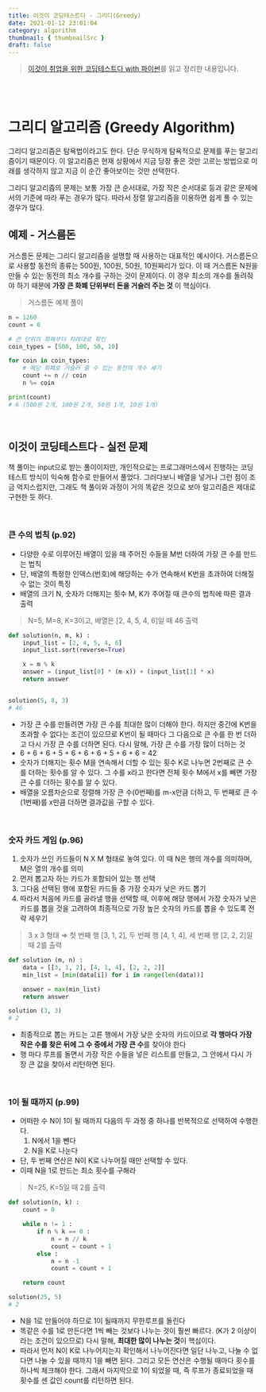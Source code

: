 ```yaml
---
title: 이것이 코딩테스트다 - 그리디(Greedy)
date: 2021-01-12 23:01:04
category: algorithm
thumbnail: { thumbnailSrc }
draft: false
---
```


> [이것이 취업을 위한 코딩테스트다 with 파이썬](https://www.hanbit.co.kr/store/books/look.php?p_code=B8945183661)를 읽고 정리한 내용입니다.

</br>
</br>

# 그리디 알고리즘 (Greedy Algorithm)

그리디 알고리즘은 탐욕법이라고도 한다. 단순 무식하게 탐욕적으로 문제를 푸는 알고리즘이기 때문이다. 이 알고리즘은 현재 상황에서 지금 당장 좋은 것만 고르는 방법으로 미래를 생각하지 않고 지금 이 순간 좋아보이는 것만 선택한다.

그리디 알고리즘의 문제는 보통 가장 큰 순서대로, 가장 작은 순서대로 등과 같은 문제에서의 기준에 따라 푸는 경우가 많다. 따라서 정렬 알고리즘을 이용하면 쉽게 풀 수 있는 경우가 많다.

## 예제 - 거스름돈

거스름돈 문제는 그리디 알고리즘을 설명할 때 사용하는 대표적인 예시이다. 거스름돈으로 사용할 동전의 종류는 500원, 100원, 50원, 10원짜리가 있다. 이 때 거스름돈 N원을 만들 수 있는 동전의 최소 개수를 구하는 것이 문제이다. 이 경우 최소의 개수를 돌려줘야 하기 때문에 **가장 큰 화폐 단위부터 돈을 거슬러 주는 것** 이 핵심이다.

> 거스름돈 예제 풀이

```python
n = 1260
count = 0

# 큰 단위의 화폐부터 차례대로 확인
coin_types = [500, 100, 50, 10]

for coin in coin_types:
	# 해당 화폐로 거슬러 줄 수 있는 동전의 개수 세기
	count += n // coin
	n %= coin

print(count)
# 6 (500원 2개, 100원 2개, 50원 1개, 10원 1개)
```

</br>

## 이것이 코딩테스트다 - 실전 문제

책 풀이는 input으로 받는 풀이이지만, 개인적으로는 프로그래머스에서 진행하는 코딩테스트 방식이 익숙해 함수로 만들어서 풀었다. 그러다보니 배열을 넣거나 그런 점이 조금 억지스럽지만, 그래도 책 풀이와 과정이 거의 똑같은 것으로 보아 알고리즘은 제대로 구현한 듯 하다.

</br>

### 큰 수의 법칙 (p.92)

- 다양한 수로 이루어진 배열이 있을 때 주어진 수들을 M번 더하여 가장 큰 수를 만드는 법칙
- 단, 배열의 특정한 인덱스(번호)에 해당하는 수가 연속해서 K번을 초과하여 더해질 수 없는 것이 특징
- 배열의 크기 N, 숫자가 더해지는 횟수 M, K가 주어질 때 큰수의 법칙에 따른 결과 출력

> N=5, M=8, K=3이고, 배열은 [2, 4, 5, 4, 6]일 때 46 출력

```python
def solution(n, m, k) :
    input_list = [2, 4, 5, 4, 6]
    input_list.sort(reverse=True)

    x = m % k
    answer = (input_list[0] * (m-x)) + (input_list[1] * x)
    return answer


solution(5, 8, 3)
# 46
```

- 가장 큰 수를 만들려면 가장 큰 수를 최대한 많이 더해야 한다. 하지만 중간에 K번을 초과할 수 없다는 조건이 있으므로 K번이 될 때마다 그 다음으로 큰 수를 한 번 더하고 다시 가장 큰 수를 더하면 된다. 다시 말해, 가장 큰 수를 가장 많이 더하는 것
- 6 + 6 + 6 + 5 + 6 + 6 + 6 + 5 + 6 + 6 = 42
- 숫자가 더해지는 횟수 M을 연속해서 더할 수 있는 횟수 K로 나누면 2번째로 큰 수를 더하는 횟수를 알 수 있다. 그 수를 x라고 한다면 전체 횟수 M에서 x를 빼면 가장 큰 수를 더하는 횟수를 알 수 있다.
- 배열을 오름차순으로 정렬해 가장 큰 수(0번째)를 m-x만큼 더하고, 두 번째로 큰 수(1번째)를 x만큼 더하면 결과값을 구할 수 있다.

</br>

### 숫자 카드 게임 (p.96)

1. 숫자가 쓰인 카드들이 N X M 형태로 놓여 있다. 이 때 N은 행의 개수를 의미하며, M은 열의 개수를 의미
2. 먼저 뽑고자 하는 카드가 포함되어 있는 행 선택
3. 그다음 선택된 행에 포함된 카드들 중 가장 숫자가 낮은 카드 뽑기
4. 따라서 처음에 카드를 골라낼 행을 선택할 때, 이후에 해당 행에서 가장 숫자가 낮은 카드를 뽑을 것을 고려하여 최종적으로 가장 높은 숫자의 카드를 뽑을 수 있도록 전략 세우기

> 3 x 3 형태 ⇒ 첫 번째 행 [3, 1, 2], 두 번째 행 [4, 1, 4], 세 번째 행 [2, 2, 2]일 때 2를 출력

```python
def solution (m, n) :
    data = [[3, 1, 2], [4, 1, 4], [2, 2, 2]]
    min_list = [min(data[i]) for i in range(len(data))]

    answer = max(min_list)
    return answer

solution (3, 3)
# 2
```

- 최종적으로 뽑는 카드는 고른 행에서 가장 낮은 숫자의 카드이므로 **각 행마다 가장 작은 수를 찾은 뒤에 그 수 중에서 가장 큰 수**를 찾아야 한다
- 행 마다 루프를 돌면서 가장 작은 수들을 넣은 리스트를 만들고, 그 안에서 다시 가장 큰 값을 찾아서 리턴하면 된다.

</br>

### 1이 될 때까지 (p.99)

- 어떠한 수 N이 1이 될 때까지 다음의 두 과정 중 하나를 반복적으로 선택하여 수행한다.
  1. N에서 1을 뺀다
  2. N을 K로 나눈다
- 단, 두 번째 연산은 N이 K로 나누어질 때만 선택할 수 있다.
- 이때 N을 1로 만드는 최소 횟수를 구해라

> N=25, K=5일 때 2를 출력

```python
def solution(n, k) :
    count = 0

    while n != 1 :
        if n % k == 0 :
            n = n // k
            count = count + 1
        else :
            n = n -1
            count = count + 1

    return count

solution(25, 5)
# 2
```

- N을 1로 만들어야 하므로 1이 될때까지 무한루프를 돌린다
- 똑같은 수를 1로 만든다면 1씩 빼는 것보다 나누는 것이 훨씬 빠르다. (K가 2 이상이라는 조건이 있으므로) 다시 말해, **최대한 많이 나누는 것**이 핵심이다.
- 따라서 먼저 N이 K로 나누어지는지 확인해서 나누어진다면 일단 나누고, 나눌 수 없다면 나눌 수 있을 때까지 1을 빼면 된다. 그리고 모든 연산은 수행될 때마다 횟수를 하나씩 체크해야 한다. 그래서 마지막으로 1이 되었을 때, 즉 루프가 종료되었을 때 횟수를 센 값인 count를 리턴하면 된다.
